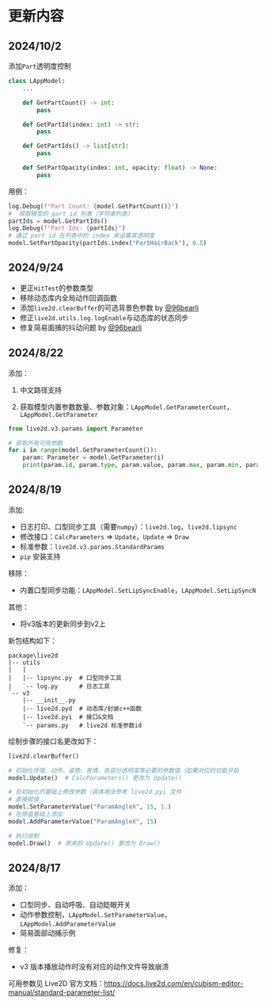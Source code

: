 # 更新内容

## 2024/10/2

添加`Part`透明度控制

```python
class LAppModel:
    ...

    def GetPartCount() -> int:
        pass

    def GetPartId(index: int) -> str:
        pass

    def GetPartIds() -> list[str]:
        pass

    def SetPartOpacity(index: int, opacity: float) -> None:
        pass
```

用例： 

```python
log.Debug(f"Part Count: {model.GetPartCount()}")
#  获取模型的 part id 列表（字符串列表）
partIds = model.GetPartIds()
log.Debug(f"Part Ids: {partIds}")
# 通过 part id 在列表中的 index 来设置其透明度
model.SetPartOpacity(partIds.index("PartHairBack"), 0.5)
```

## 2024/9/24
* 更正`HitTest`的参数类型
* 移除动态库内全局动作回调函数
* 添加`live2d.clearBuffer`的可选背景色参数 by [@96bearli]
* 修正`live2d.utils.log.logEnable`与动态库的状态同步
* 修复简易面捕的抖动问题 by [@96bearli]

[@96bearli]: https://github.com/96bearli

## 2024/8/22
添加：

1. 中文路径支持

2. 获取模型内置参数数量、参数对象：`LAppModel.GetParameterCount`，`LAppModel.GetParameter`
```python
from live2d.v3.params import Parameter

# 获取所有可用参数
for i in range(model.GetParameterCount()):
    param: Parameter = model.GetParameter(i)
    print(param.id, param.type, param.value, param.max, param.min, param.default)
```




## 2024/8/19

添加:

* 日志打印、口型同步工具（需要`numpy`）：`live2d.log`，`live2d.lipsync`
* 修改接口：`CalcParameters` => `Update`，`Update` => `Draw`
* 标准参数：`live2d.v3.params.StandardParams`
* `pip` 安装支持

移除：

* 内置口型同步功能：`LAppModel.SetLipSyncEnable`，`LAppModel.SetLipSyncN`

其他：

* 将v3版本的更新同步到v2上

新包结构如下：

```
package\live2d
|-- utils
|   |
|   |-- lipsync.py  # 口型同步工具
|   `-- log.py      # 日志工具
`-- v3
    |-- __init__.py
    |-- live2d.pyd  # 动态库/封装c++函数
    |-- live2d.pyi  # 接口&文档
    `-- params.py   # live2d 标准参数id
```

绘制步骤的接口名更改如下：

```python
live2d.clearBuffer()

# 初始化呼吸、动作、姿势、表情、各部分透明度等必要的参数值（如果对应的功能开启
model.Update()  # CalcParameters() 更改为 Update()

# 在初始化的基础上修改参数（具体用法参考 live2d.pyi 文件
# 直接赋值
model.SetParameterValue("ParamAngleX", 15, 1.)
# 在原值基础上添加
model.AddParameterValue("ParamAngleX", 15)

# 执行绘制
model.Draw()  # 原来的 Update() 更改为 Draw()
```

## 2024/8/17

添加：

* 口型同步、自动呼吸、自动眨眼开关
* 动作参数控制，`LAppModel.SetParameterValue`，`LAppModel.AddParameterValue`
* 简易面部动捕示例

修复：

* v3 版本播放动作时没有对应的动作文件导致崩溃

可用参数见 Live2D 官方文档：https://docs.live2d.com/en/cubism-editor-manual/standard-parameter-list/
